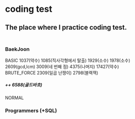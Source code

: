 # coding test <br>
## The place where I practice coding test. <br> <br>
 ### BaekJoon <br>
 BASIC   1037(약수) 1085(직사각형에서 탈출) 1929(소수) 1978(소수) 2609(gcd,lcm) 3009(네 번째 점) 4375(나머지) 17427(약수) <br>
 BRUTE_FORCE   2309(일곱 난쟁이) 2798(블랙잭) <br>
 ##### ++ 6588(골드바흐) <br>
 NORMAL <br>
 
 ### Programmers (+SQL)
